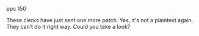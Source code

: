 ppc 150

These clerks have just sent one more patch. Yes, it's not a plaintext again. They can’t do it right way. Could you take a look?
